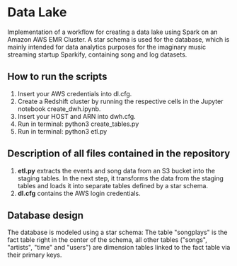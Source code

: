 # Data Lake
Implementation of a workflow for creating a data lake using Spark on an Amazon AWS EMR Cluster. A star schema is used for the database, which is mainly intended for data analytics purposes for the imaginary music streaming startup Sparkify, containing song and log datasets.

## How to run the scripts
1. Insert your AWS credentials into dl.cfg.
2. Create a Redshift cluster by running the respective cells in the Jupyter notebook create_dwh.ipynb.
3. Insert your HOST and ARN into dwh.cfg.
4. Run in terminal: python3 create_tables.py
5. Run in terminal: python3 etl.py

## Description of all files contained in the repository
1. **etl.py** extracts the events and song data from an S3 bucket into the staging tables. In the next step, it transforms the data from the staging tables and loads it into separate tables defined by a star schema.
2. **dl.cfg** contains the AWS login credentials.

## Database design
The database is modeled using a star schema: The table "songplays" is the fact table right in the center of the schema, all other tables ("songs", "artists", "time" and "users") are dimension tables linked to the fact table via their primary keys.